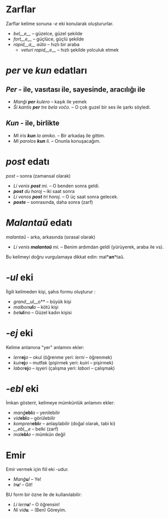 # Zarflar

Zarflar kelime sonuna *-e* eki konularak oluştururlar.

- *bel__e__*   – güzelce, güzel şekilde
- *fort__e__*  – güçlüce, güçlü şekilde
- *rapid__a__ aŭto*   – hızlı bir araba
	- *veturi rapid__e__*   – hızlı şekilde yolculuk etmek


# *per* ve *kun* edatları

## *Per* - ile, vasıtası ile, sayesinde, aracılığı ile

- *Manĝi __per__ kulero* – kaşık ile yemek
- *Ŝi kantis __per__ tre bela voĉo.* – O çok guzel bir ses ile şarkı söyledi.
 
## *Kun* - ile, birlikte        

- *Mi iris __kun__ la amiko.*    – Bir arkadaş ile gittim.
- *Mi parolos __kun__ li.*       – Onunla konuşacağım.



# *post* edatı

*post* – sonra (zamansal olarak)

- *Li venis __post__ mi.*   – O benden sonra geldi.
- *__post__ du horoj* – iki saat sonra
- *Li venos __post__ tri horoj.* – O üç saat sonra gelecek.
- *__poste__* – sonrasında, daha sonra (zarf)


# *Malantaŭ* edatı

*malantaŭ* - arka, arkasında (sırasal olarak)

- *Li venis __malantaŭ__ mi.* – Benim ardımdan geldi (yürüyerek, araba ile vs).

Bu kelimeyi doğru vurgulamaya dikkat edin: mal*__an__*taŭ.
 
# *-ul* eki

İlgili kelimeden kişi, şahıs formu oluşturur :

- *grand*__ul__o**  – büyük kişi
- *malbon*__ul__*o* – kötü kişi
- *bel*__ul__*ino*  – Güzel kadın kişisi

 

# *-ej* eki

Kelime anlamına "yer" anlamını ekler:

- *lern*__ej__*o*  – okul (öğrenme yeri: *lerni* – öğrenmek)
- *kuir*__ej__*o*  – mutfak (pişirmek yeri: *kuiri* – pişirmek)
- *labor*__ej__*o* – işyeri (çalışma yeri: *labori* – çalışmak)
 

# *-ebl* eki

İmkan gösterir, kelimeye mümkünlük anlamını ekler:

- *manĝ*__ebl__*a* – yenilebilir
- *vid*__ebl__*a* – görülebilir
- *kompren*__ebl__*e* – anlaşılabilir (doğal olarak, tabi ki)
- *__ebl__e* – belki (zarf)
- *mal*__ebl__*a* – mümkün değil


# Emir

Emir vermek için fiil eki *-u*dur.

- *Manĝ*__u__*!*   – Ye!
- *Ir*__u__*!*   – Git!

BU form bir özne ile de kullanılabilir:

- *Li lern*__u__*!* – O öğrensin!
- *Ni vid*__u__*.*  – (Ben) Göreyim.
 
